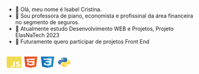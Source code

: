 - 👋 Olá, meu nome é Isabel Cristina.
- 👀 Sou professora de piano, economista e profissinal da área financeira no segmento de seguros.  
- 🌱 Atualmente estudo Desenvolvimento WEB e Projetos, Projeto ElasNaTech 2023
- 💞️ Futuramente quero participar de projetos Front End

<div style="display: inline_block"><br>
  <img align="center" alt="JavaScript" height="30" width="40" src="https://raw.githubusercontent.com/devicons/devicon/master/icons/javascript/javascript-plain.svg">
  <img align="center" alt="HTML"       height="30" width="40" src="https://raw.githubusercontent.com/devicons/devicon/master/icons/html5/html5-original.svg">
  <img align="center" alt="CSS"        height="30" width="40" src="https://raw.githubusercontent.com/devicons/devicon/master/icons/css3/css3-original.svg">
  <img align="center" alt="Python"     height="30" width="40" src="https://raw.githubusercontent.com/devicons/devicon/master/icons/python/python-original.svg"> 
  
</div> 

<!---
isacristinagian/isacristinagian is a ✨ special ✨ repository because its `README.md` (this file) appears on your GitHub profile.
You can click the Preview link to take a look at your changes.
--->
